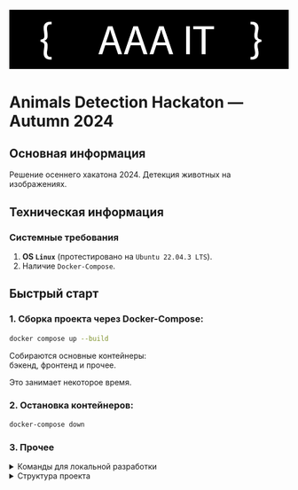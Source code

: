 ![](./data/logo-black.png)

# Animals Detection Hackaton — Autumn 2024

## Основная информация

Решение осеннего хакатона 2024. Детекция животных на изображениях.

## Техническая информация 

### Системные требования

1. **OS `Linux`** (протестировано на `Ubuntu 22.04.3 LTS`).
2. Наличие `Docker-Compose`.


## Быстрый старт

### 1. Сборка проекта через Docker-Compose:
```bash
docker compose up --build
```

Собираются основные контейнеры: \
бэкенд, фронтенд и прочее.  

Это занимает некоторое время.

### 2. Остановка контейнеров:

```bash
docker-compose down
```

### 3. Прочее

<details>
  <summary>Команды для локальной разработки</summary>

1. Локальная сборка проекта
   ```bash
   make setup
   ```
2. Запуск тестирования
    ```bash
    make tests
    ```
3. Запуск линтера кода
    ```bash
    make lint
    ```
   
4. Справочная информация по всем командам
    ```bash
    make help
    ```
</details>

<details>
  <summary>Структура проекта</summary>

```linux
.
├── animals          <--- Основной код
│   ├── backend      <--- Бекенд
│   └── frontend     <--- Фронтенд
├── data             <--- Используемые данные
├── docker           <--- Докер-файлы
├── docs             <--- Документация
├── notebooks        <--- Тестирование гипотез, ноутбуки
└── tests            <--- Тесты
```
</details>